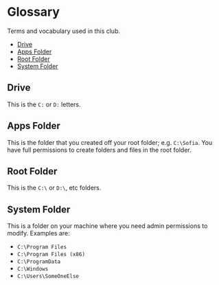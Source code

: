 # Glossary<!-- omit in toc -->

Terms and vocabulary used in this club.

- [Drive](#drive)
- [Apps Folder](#apps-folder)
- [Root Folder](#root-folder)
- [System Folder](#system-folder)


## Drive
This is the `C:` or `D:` letters.

## Apps Folder
This is the folder that you created off your root folder; e.g. `C:\Sofia`. You have full permissions to create folders and files in the root folder.

## Root Folder
This is the `C:\` or `D:\`, etc folders.

## System Folder
This is a folder on your machine where you need admin permissions to modify. Examples are:
*  `C:\Program Files`
*  `C:\Program Files (x86)`
*  `C:\ProgramData`
*  `C:\Windows`
*  `C:\Users\SomeOneElse`